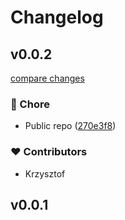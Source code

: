 # Changelog

## v0.0.2

[compare changes](https://github.com/malezjaa/blossom/compare/v0.0.1...v0.0.2)

### 🏡 Chore

- Public repo ([270e3f8](https://github.com/malezjaa/blossom/commit/270e3f8))

### ❤️ Contributors

- Krzysztof

## v0.0.1

